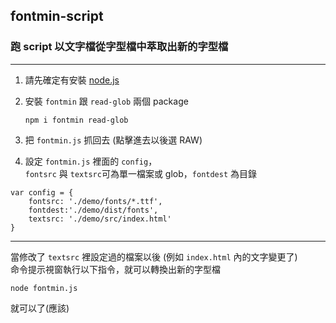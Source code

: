 ##  fontmin-script
### 跑 script 以文字檔從字型檔中萃取出新的字型檔


---

1. 請先確定有安裝 [node.js](https://nodejs.org/en/)

2. 安裝 `fontmin` 跟 `read-glob` 兩個 package
	```text
	npm i fontmin read-glob
	```

3. 把 `fontmin.js` 抓回去 (點擊進去以後選 RAW)

4. 設定 `fontmin.js` 裡面的 `config`，  
`fontsrc` 與 `textsrc`可為單一檔案或 glob，`fontdest` 為目錄
```text
var config = {
	fontsrc: './demo/fonts/*.ttf',
	fontdest:'./demo/dist/fonts',
	textsrc: './demo/src/index.html'
}
```

---

當修改了 `textsrc` 裡設定過的檔案以後 (例如 `index.html` 內的文字變更了)  
命令提示視窗執行以下指令，就可以轉換出新的字型檔
```text
node fontmin.js
```
就可以了(應該)
